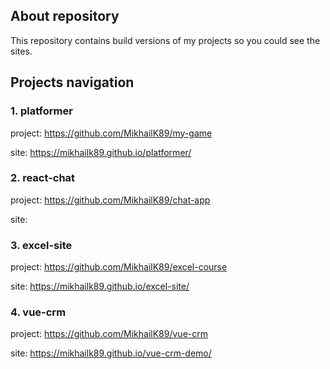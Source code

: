 ## About repository

This repository contains build versions of my projects so you could see the sites.

## Projects navigation

### 1. platformer

project: https://github.com/MikhailK89/my-game

site: https://mikhailk89.github.io/platformer/

### 2. react-chat

project: https://github.com/MikhailK89/chat-app

site:

### 3. excel-site

project: https://github.com/MikhailK89/excel-course

site: https://mikhailk89.github.io/excel-site/

### 4. vue-crm

project: https://github.com/MikhailK89/vue-crm

site: https://mikhailk89.github.io/vue-crm-demo/
